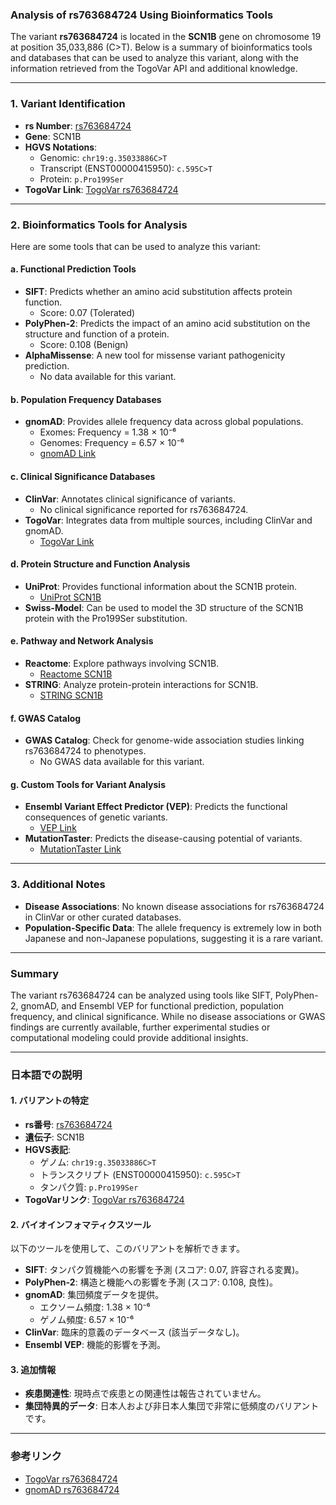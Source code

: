 ### Analysis of rs763684724 Using Bioinformatics Tools

The variant **rs763684724** is located in the **SCN1B** gene on chromosome 19 at position 35,033,886 (C>T). Below is a summary of bioinformatics tools and databases that can be used to analyze this variant, along with the information retrieved from the TogoVar API and additional knowledge.

---

### 1. **Variant Identification**
- **rs Number**: [rs763684724](https://identifiers.org/dbsnp/rs763684724)
- **Gene**: SCN1B
- **HGVS Notations**:
  - Genomic: `chr19:g.35033886C>T`
  - Transcript (ENST00000415950): `c.595C>T`
  - Protein: `p.Pro199Ser`
- **TogoVar Link**: [TogoVar rs763684724](https://togovar.org/variant/19-35033886-C-T)

---

### 2. **Bioinformatics Tools for Analysis**
Here are some tools that can be used to analyze this variant:

#### a. **Functional Prediction Tools**
- **SIFT**: Predicts whether an amino acid substitution affects protein function.
  - Score: 0.07 (Tolerated)
- **PolyPhen-2**: Predicts the impact of an amino acid substitution on the structure and function of a protein.
  - Score: 0.108 (Benign)
- **AlphaMissense**: A new tool for missense variant pathogenicity prediction.
  - No data available for this variant.

#### b. **Population Frequency Databases**
- **gnomAD**: Provides allele frequency data across global populations.
  - Exomes: Frequency = 1.38 × 10⁻⁶
  - Genomes: Frequency = 6.57 × 10⁻⁶
  - [gnomAD Link](https://gnomad.broadinstitute.org/variant/19-35033886-C-T?dataset=gnomad_r4)

#### c. **Clinical Significance Databases**
- **ClinVar**: Annotates clinical significance of variants.
  - No clinical significance reported for rs763684724.
- **TogoVar**: Integrates data from multiple sources, including ClinVar and gnomAD.
  - [TogoVar Link](https://togovar.org/variant/19-35033886-C-T)

#### d. **Protein Structure and Function Analysis**
- **UniProt**: Provides functional information about the SCN1B protein.
  - [UniProt SCN1B](https://www.uniprot.org/uniprotkb/Q07699/entry)
- **Swiss-Model**: Can be used to model the 3D structure of the SCN1B protein with the Pro199Ser substitution.

#### e. **Pathway and Network Analysis**
- **Reactome**: Explore pathways involving SCN1B.
  - [Reactome SCN1B](https://reactome.org)
- **STRING**: Analyze protein-protein interactions for SCN1B.
  - [STRING SCN1B](https://string-db.org)

#### f. **GWAS Catalog**
- **GWAS Catalog**: Check for genome-wide association studies linking rs763684724 to phenotypes.
  - No GWAS data available for this variant.

#### g. **Custom Tools for Variant Analysis**
- **Ensembl Variant Effect Predictor (VEP)**: Predicts the functional consequences of genetic variants.
  - [VEP Link](https://www.ensembl.org/Tools/VEP)
- **MutationTaster**: Predicts the disease-causing potential of variants.
  - [MutationTaster Link](http://www.mutationtaster.org)

---

### 3. **Additional Notes**
- **Disease Associations**: No known disease associations for rs763684724 in ClinVar or other curated databases.
- **Population-Specific Data**: The allele frequency is extremely low in both Japanese and non-Japanese populations, suggesting it is a rare variant.

---

### Summary
The variant rs763684724 can be analyzed using tools like SIFT, PolyPhen-2, gnomAD, and Ensembl VEP for functional prediction, population frequency, and clinical significance. While no disease associations or GWAS findings are currently available, further experimental studies or computational modeling could provide additional insights.

---

### 日本語での説明

#### 1. **バリアントの特定**
- **rs番号**: [rs763684724](https://identifiers.org/dbsnp/rs763684724)
- **遺伝子**: SCN1B
- **HGVS表記**:
  - ゲノム: `chr19:g.35033886C>T`
  - トランスクリプト (ENST00000415950): `c.595C>T`
  - タンパク質: `p.Pro199Ser`
- **TogoVarリンク**: [TogoVar rs763684724](https://togovar.org/variant/19-35033886-C-T)

#### 2. **バイオインフォマティクスツール**
以下のツールを使用して、このバリアントを解析できます。

- **SIFT**: タンパク質機能への影響を予測 (スコア: 0.07, 許容される変異)。
- **PolyPhen-2**: 構造と機能への影響を予測 (スコア: 0.108, 良性)。
- **gnomAD**: 集団頻度データを提供。
  - エクソーム頻度: 1.38 × 10⁻⁶
  - ゲノム頻度: 6.57 × 10⁻⁶
- **ClinVar**: 臨床的意義のデータベース (該当データなし)。
- **Ensembl VEP**: 機能的影響を予測。

#### 3. **追加情報**
- **疾患関連性**: 現時点で疾患との関連性は報告されていません。
- **集団特異的データ**: 日本人および非日本人集団で非常に低頻度のバリアントです。

---

### 参考リンク
- [TogoVar rs763684724](https://togovar.org/variant/19-35033886-C-T)
- [gnomAD rs763684724](https://gnomad.broadinstitute.org/variant/19-35033886-C-T?dataset=gnomad_r4)

